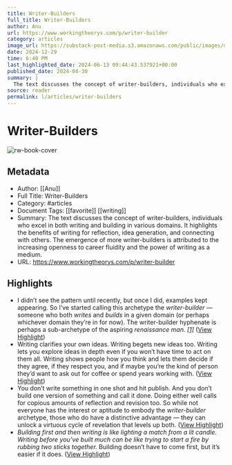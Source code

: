 ```yaml
---
title: Writer-Builders
full_title: Writer-Builders
author: Anu
url: https://www.workingtheorys.com/p/writer-builder
category: articles
image_url: https://substack-post-media.s3.amazonaws.com/public/images/d6d4b7ac-f07e-45ef-ae02-70b9533a2ccc_3120x2263.png
date: 2024-12-29
time: 6:40 PM
last_highlighted_date: 2024-06-13 09:44:43.537921+00:00
published_date: 2024-04-30
summary: |
  The text discusses the concept of writer-builders, individuals who excel in both writing and building in various domains. It highlights the benefits of writing for reflection, idea generation, and connecting with others. The emergence of more writer-builders is attributed to the increasing openness to career fluidity and the power of writing as a medium.
source: reader
permalink: l/articles/writer-builders
---
```

# Writer-Builders

![rw-book-cover](https://substack-post-media.s3.amazonaws.com/public/images/d6d4b7ac-f07e-45ef-ae02-70b9533a2ccc_3120x2263.png)

## Metadata
- Author: [[Anu]]
- Full Title: Writer-Builders
- Category: #articles
- Document Tags: [[favorite]] [[writing]] 
- Summary: The text discusses the concept of writer-builders, individuals who excel in both writing and building in various domains. It highlights the benefits of writing for reflection, idea generation, and connecting with others. The emergence of more writer-builders is attributed to the increasing openness to career fluidity and the power of writing as a medium.
- URL: https://www.workingtheorys.com/p/writer-builder

## Highlights
- I didn’t see the pattern until recently, but once I did, examples kept appearing. So I’ve started calling this archetype the *writer-builder* — someone who both *writes* and *builds* in a given domain (or perhaps whichever domain they’re in for now). The writer-builder hyphenate is perhaps a sub-archetype of the aspiring *renaissance man. [[1]](https://www.workingtheorys.com/p/writer-builder?utm_campaign=post&utm_medium=web#footnote-1-142209042)* ([View Highlight](https://read.readwise.io/read/01j08fkrb7zvvpf5h0y61dqeyh))
- Writing clarifies your own ideas. Writing begets new ideas too. Writing lets you explore ideas in depth even if you won’t have time to act on them all. Writing shows people how you think and lets them decide if they agree, if they respect you, and if maybe you’re the kind of person they’d want to ask out for coffee or spend years working with. ([View Highlight](https://read.readwise.io/read/01j08fm6s03qh8bfdr2v8m639t))
- You don’t write something in one shot and hit publish. And you don’t build one version of something and call it done. Doing either well calls for copious amounts of reflection and revision too. So while not everyone has the interest or aptitude to embody the *writer-builder* archetype, those who do have a distinctive advantage — they can unlock a virtuous cycle of revelation that levels up both. ([View Highlight](https://read.readwise.io/read/01j08fmnn4vszq3wrf8xwke3sp))
- *Building first and then writing is like lighting a match from a lit candle. Writing before you’ve built much can be like trying to start a fire by rubbing two sticks together.* Building doesn’t have to come first, but it’s easier if it does. ([View Highlight](https://read.readwise.io/read/01j08frdwayqkxm4p0d1jgs0d5))


